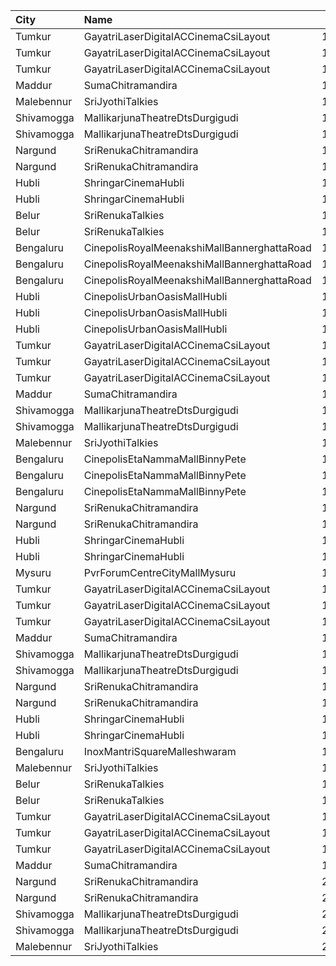 | City       | Name                                        |  Time | Type        | Price | Capacity | Booked |
| :--------- | :------------------------------------------ | ----: | :---------- | ----: | -------: | -----: |
| Tumkur     | GayatriLaserDigitalACCinemaCsiLayout        | 10:15 | Balcony     |  150₹ |      209 |    138 |
| Tumkur     | GayatriLaserDigitalACCinemaCsiLayout        | 10:15 | MiniBalcony |  110₹ |      210 |    140 |
| Tumkur     | GayatriLaserDigitalACCinemaCsiLayout        | 10:15 | Second      |  100₹ |      219 |    144 |
| Maddur     | SumaChitramandira                           | 10:30 | FirstClass  |  101₹ |      600 |    300 |
| Malebennur | SriJyothiTalkies                            | 10:30 | FirstClass  |   81₹ |      400 |    352 |
| Shivamogga | MallikarjunaTheatreDtsDurgigudi             | 11:00 | Balcony     |  150₹ |      208 |    170 |
| Shivamogga | MallikarjunaTheatreDtsDurgigudi             | 11:00 | First       |  100₹ |      312 |    208 |
| Nargund    | SriRenukaChitramandira                      | 12:00 | Balcony     |   80₹ |      110 |      0 |
| Nargund    | SriRenukaChitramandira                      | 12:00 | FirstClass  |   80₹ |      371 |      0 |
| Hubli      | ShringarCinemaHubli                         | 12:00 | Balcony     |  100₹ |      190 |      0 |
| Hubli      | ShringarCinemaHubli                         | 12:00 | DressCircle |   80₹ |      504 |      0 |
| Belur      | SriRenukaTalkies                            | 13:00 | Balcony     |  121₹ |       33 |      8 |
| Belur      | SriRenukaTalkies                            | 13:00 | FirstClass  |  101₹ |      110 |     10 |
| Bengaluru  | CinepolisRoyalMeenakshiMallBannerghattaRoad | 13:05 | Normal      |  120₹ |       24 |      0 |
| Bengaluru  | CinepolisRoyalMeenakshiMallBannerghattaRoad | 13:05 | Executive   |  120₹ |       50 |      2 |
| Bengaluru  | CinepolisRoyalMeenakshiMallBannerghattaRoad | 13:05 | Premium     |  120₹ |       40 |     12 |
| Hubli      | CinepolisUrbanOasisMallHubli                | 13:05 | Normal      |  160₹ |       38 |      0 |
| Hubli      | CinepolisUrbanOasisMallHubli                | 13:05 | Executive   |  160₹ |      103 |      6 |
| Hubli      | CinepolisUrbanOasisMallHubli                | 13:05 | Premium     |  180₹ |       62 |     17 |
| Tumkur     | GayatriLaserDigitalACCinemaCsiLayout        | 13:15 | Balcony     |  150₹ |      209 |    138 |
| Tumkur     | GayatriLaserDigitalACCinemaCsiLayout        | 13:15 | MiniBalcony |  110₹ |      210 |    140 |
| Tumkur     | GayatriLaserDigitalACCinemaCsiLayout        | 13:15 | Second      |  100₹ |      219 |    144 |
| Maddur     | SumaChitramandira                           | 13:30 | FirstClass  |  101₹ |      600 |    300 |
| Shivamogga | MallikarjunaTheatreDtsDurgigudi             | 14:00 | Balcony     |  150₹ |      208 |    170 |
| Shivamogga | MallikarjunaTheatreDtsDurgigudi             | 14:00 | First       |  100₹ |      312 |    208 |
| Malebennur | SriJyothiTalkies                            | 14:30 | FirstClass  |   81₹ |      400 |    352 |
| Bengaluru  | CinepolisEtaNammaMallBinnyPete              | 14:55 | Normal      |  200₹ |        9 |      0 |
| Bengaluru  | CinepolisEtaNammaMallBinnyPete              | 14:55 | Executive   |  200₹ |       81 |      0 |
| Bengaluru  | CinepolisEtaNammaMallBinnyPete              | 14:55 | Premium     |  200₹ |       52 |      6 |
| Nargund    | SriRenukaChitramandira                      | 15:00 | Balcony     |   80₹ |      110 |      0 |
| Nargund    | SriRenukaChitramandira                      | 15:00 | FirstClass  |   80₹ |      371 |      0 |
| Hubli      | ShringarCinemaHubli                         | 15:00 | Balcony     |  100₹ |      190 |      0 |
| Hubli      | ShringarCinemaHubli                         | 15:00 | DressCircle |   80₹ |      504 |      0 |
| Mysuru     | PvrForumCentreCityMallMysuru                | 16:25 | Classic     |  140₹ |      151 |     10 |
| Tumkur     | GayatriLaserDigitalACCinemaCsiLayout        | 16:30 | Balcony     |  150₹ |      209 |    138 |
| Tumkur     | GayatriLaserDigitalACCinemaCsiLayout        | 16:30 | MiniBalcony |  110₹ |      210 |    140 |
| Tumkur     | GayatriLaserDigitalACCinemaCsiLayout        | 16:30 | Second      |  100₹ |      219 |    144 |
| Maddur     | SumaChitramandira                           | 16:30 | FirstClass  |  101₹ |      600 |    300 |
| Shivamogga | MallikarjunaTheatreDtsDurgigudi             | 17:45 | Balcony     |  150₹ |      208 |    170 |
| Shivamogga | MallikarjunaTheatreDtsDurgigudi             | 17:45 | First       |  100₹ |      312 |    208 |
| Nargund    | SriRenukaChitramandira                      | 18:00 | Balcony     |   80₹ |      110 |      0 |
| Nargund    | SriRenukaChitramandira                      | 18:00 | FirstClass  |   80₹ |      371 |      0 |
| Hubli      | ShringarCinemaHubli                         | 18:00 | Balcony     |  100₹ |      190 |      0 |
| Hubli      | ShringarCinemaHubli                         | 18:00 | DressCircle |   80₹ |      504 |      0 |
| Bengaluru  | InoxMantriSquareMalleshwaram                | 18:10 | Club        |  210₹ |       79 |      0 |
| Malebennur | SriJyothiTalkies                            | 18:30 | FirstClass  |   81₹ |      400 |    352 |
| Belur      | SriRenukaTalkies                            | 19:00 | Balcony     |  121₹ |       33 |      8 |
| Belur      | SriRenukaTalkies                            | 19:00 | FirstClass  |  101₹ |      110 |     10 |
| Tumkur     | GayatriLaserDigitalACCinemaCsiLayout        | 19:30 | Balcony     |  150₹ |      209 |    138 |
| Tumkur     | GayatriLaserDigitalACCinemaCsiLayout        | 19:30 | MiniBalcony |  110₹ |      210 |    140 |
| Tumkur     | GayatriLaserDigitalACCinemaCsiLayout        | 19:30 | Second      |  100₹ |      219 |    144 |
| Maddur     | SumaChitramandira                           | 19:30 | FirstClass  |  101₹ |      600 |    300 |
| Nargund    | SriRenukaChitramandira                      | 20:45 | Balcony     |   80₹ |      110 |      0 |
| Nargund    | SriRenukaChitramandira                      | 20:45 | FirstClass  |   80₹ |      371 |      0 |
| Shivamogga | MallikarjunaTheatreDtsDurgigudi             | 20:45 | Balcony     |  150₹ |      208 |    170 |
| Shivamogga | MallikarjunaTheatreDtsDurgigudi             | 20:45 | First       |  100₹ |      312 |    208 |
| Malebennur | SriJyothiTalkies                            | 21:30 | FirstClass  |   81₹ |      400 |    352 |